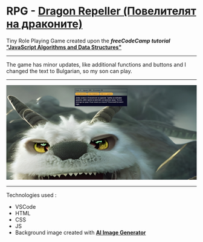 # RPG - [Dragon Repeller (Повелителят на драконите)](https://vilimov.github.io/Dragon-Repeller/)
Tiny Role Playing Game created upon the ***freeCodeCamp tutorial***  
[**"JavaScript Algorithms and Data Structures"**](  
https://www.freecodecamp.org/learn/javascript-algorithms-and-data-structures-v8)
***
The game has minor updates, like additional functions and buttons and I changed the text to Bulgarian, so my son can play.  
***
![Image](/PrintScreen.jpg)
***
Technologies used :
* VSCode
* HTML
* CSS
* JS
* Background image created with [**AI Image Generator**](https://deepai.org/machine-learning-model/text2img)  

